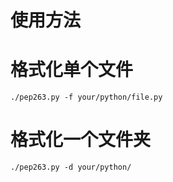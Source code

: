 # 使用方法

# 格式化单个文件

    ./pep263.py -f your/python/file.py

# 格式化一个文件夹

    ./pep263.py -d your/python/
